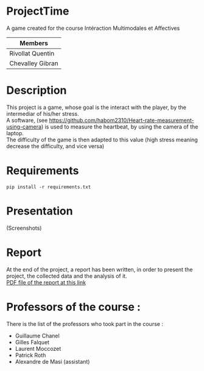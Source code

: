 # ProjectTime
A game created for the course Intéraction Multimodales et Affectives

|Members|
|-------|
|Rivollat Quentin|
|Chevalley Gibran|


# Description
This project is a game, whose goal is the interact with the player, by the intermediar of his/her stress.  
A software, (see https://github.com/habom2310/Heart-rate-measurement-using-camera) is used to measure the heartbeat, by using the camera of the laptop.  
The difficulty of the game is then adapted to this value (high stress meaning decrease the difficulty, and vice versa)  

# Requirements
```pip install -r requirements.txt```

# Presentation
(Screenshots)

# Report
At the end of the project, a report has been written, in order to present the project, the collected data and the analysis of it.   
[PDF file of the report at this link](https://github.com/LunarX/ProjectTime/blob/master/Documents/Rapport.pdf)

# Professors of the course :
There is the list of the professors who took part in the course :
* Guillaume Chanel  
* Gilles Falquet
* Laurent Moccozet  
* Patrick Roth
* Alexandre de Masi (assistant)
